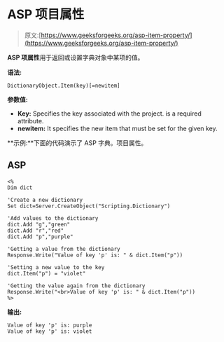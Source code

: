 # ASP 项目属性

> 原文:[https://www.geeksforgeeks.org/asp-item-property/](https://www.geeksforgeeks.org/asp-item-property/)

**ASP 项属性**用于返回或设置字典对象中某项的值。

**语法:**

```
DictionaryObject.Item(key)[=newitem]
```

**参数值:**

*   **Key:** Specifies the key associated with the project. is a required attribute.
*   **newitem:** It specifies the new item that must be set for the given key.

**示例:**下面的代码演示了 ASP 字典。项目属性。

## ASP

```
<%
Dim dict

'Create a new dictionary
Set dict=Server.CreateObject("Scripting.Dictionary")

'Add values to the dictionary
dict.Add "g","green"
dict.Add "r","red"
dict.Add "p","purple"

'Getting a value from the dictionary
Response.Write("Value of key 'p' is: " & dict.Item("p"))

'Setting a new value to the key
dict.Item("p") = "violet"

'Getting the value again from the dictionary
Response.Write("<br>Value of key 'p' is: " & dict.Item("p"))
%>
```

**输出:**

```
Value of key 'p' is: purple
Value of key 'p' is: violet
```